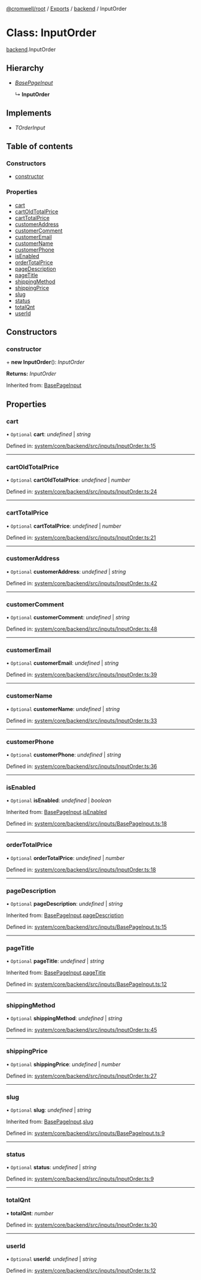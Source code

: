 [@cromwell/root](../README.md) / [Exports](../modules.md) / [backend](../modules/backend.md) / InputOrder

# Class: InputOrder

[backend](../modules/backend.md).InputOrder

## Hierarchy

* [*BasePageInput*](backend.basepageinput.md)

  ↳ **InputOrder**

## Implements

* *TOrderInput*

## Table of contents

### Constructors

- [constructor](backend.inputorder.md#constructor)

### Properties

- [cart](backend.inputorder.md#cart)
- [cartOldTotalPrice](backend.inputorder.md#cartoldtotalprice)
- [cartTotalPrice](backend.inputorder.md#carttotalprice)
- [customerAddress](backend.inputorder.md#customeraddress)
- [customerComment](backend.inputorder.md#customercomment)
- [customerEmail](backend.inputorder.md#customeremail)
- [customerName](backend.inputorder.md#customername)
- [customerPhone](backend.inputorder.md#customerphone)
- [isEnabled](backend.inputorder.md#isenabled)
- [orderTotalPrice](backend.inputorder.md#ordertotalprice)
- [pageDescription](backend.inputorder.md#pagedescription)
- [pageTitle](backend.inputorder.md#pagetitle)
- [shippingMethod](backend.inputorder.md#shippingmethod)
- [shippingPrice](backend.inputorder.md#shippingprice)
- [slug](backend.inputorder.md#slug)
- [status](backend.inputorder.md#status)
- [totalQnt](backend.inputorder.md#totalqnt)
- [userId](backend.inputorder.md#userid)

## Constructors

### constructor

\+ **new InputOrder**(): *InputOrder*

**Returns:** *InputOrder*

Inherited from: [BasePageInput](backend.basepageinput.md)

## Properties

### cart

• `Optional` **cart**: *undefined* \| *string*

Defined in: [system/core/backend/src/inputs/InputOrder.ts:15](https://github.com/CromwellCMS/Cromwell/blob/b0001b2/system/core/backend/src/inputs/InputOrder.ts#L15)

___

### cartOldTotalPrice

• `Optional` **cartOldTotalPrice**: *undefined* \| *number*

Defined in: [system/core/backend/src/inputs/InputOrder.ts:24](https://github.com/CromwellCMS/Cromwell/blob/b0001b2/system/core/backend/src/inputs/InputOrder.ts#L24)

___

### cartTotalPrice

• `Optional` **cartTotalPrice**: *undefined* \| *number*

Defined in: [system/core/backend/src/inputs/InputOrder.ts:21](https://github.com/CromwellCMS/Cromwell/blob/b0001b2/system/core/backend/src/inputs/InputOrder.ts#L21)

___

### customerAddress

• `Optional` **customerAddress**: *undefined* \| *string*

Defined in: [system/core/backend/src/inputs/InputOrder.ts:42](https://github.com/CromwellCMS/Cromwell/blob/b0001b2/system/core/backend/src/inputs/InputOrder.ts#L42)

___

### customerComment

• `Optional` **customerComment**: *undefined* \| *string*

Defined in: [system/core/backend/src/inputs/InputOrder.ts:48](https://github.com/CromwellCMS/Cromwell/blob/b0001b2/system/core/backend/src/inputs/InputOrder.ts#L48)

___

### customerEmail

• `Optional` **customerEmail**: *undefined* \| *string*

Defined in: [system/core/backend/src/inputs/InputOrder.ts:39](https://github.com/CromwellCMS/Cromwell/blob/b0001b2/system/core/backend/src/inputs/InputOrder.ts#L39)

___

### customerName

• `Optional` **customerName**: *undefined* \| *string*

Defined in: [system/core/backend/src/inputs/InputOrder.ts:33](https://github.com/CromwellCMS/Cromwell/blob/b0001b2/system/core/backend/src/inputs/InputOrder.ts#L33)

___

### customerPhone

• `Optional` **customerPhone**: *undefined* \| *string*

Defined in: [system/core/backend/src/inputs/InputOrder.ts:36](https://github.com/CromwellCMS/Cromwell/blob/b0001b2/system/core/backend/src/inputs/InputOrder.ts#L36)

___

### isEnabled

• `Optional` **isEnabled**: *undefined* \| *boolean*

Inherited from: [BasePageInput](backend.basepageinput.md).[isEnabled](backend.basepageinput.md#isenabled)

Defined in: [system/core/backend/src/inputs/BasePageInput.ts:18](https://github.com/CromwellCMS/Cromwell/blob/b0001b2/system/core/backend/src/inputs/BasePageInput.ts#L18)

___

### orderTotalPrice

• `Optional` **orderTotalPrice**: *undefined* \| *number*

Defined in: [system/core/backend/src/inputs/InputOrder.ts:18](https://github.com/CromwellCMS/Cromwell/blob/b0001b2/system/core/backend/src/inputs/InputOrder.ts#L18)

___

### pageDescription

• `Optional` **pageDescription**: *undefined* \| *string*

Inherited from: [BasePageInput](backend.basepageinput.md).[pageDescription](backend.basepageinput.md#pagedescription)

Defined in: [system/core/backend/src/inputs/BasePageInput.ts:15](https://github.com/CromwellCMS/Cromwell/blob/b0001b2/system/core/backend/src/inputs/BasePageInput.ts#L15)

___

### pageTitle

• `Optional` **pageTitle**: *undefined* \| *string*

Inherited from: [BasePageInput](backend.basepageinput.md).[pageTitle](backend.basepageinput.md#pagetitle)

Defined in: [system/core/backend/src/inputs/BasePageInput.ts:12](https://github.com/CromwellCMS/Cromwell/blob/b0001b2/system/core/backend/src/inputs/BasePageInput.ts#L12)

___

### shippingMethod

• `Optional` **shippingMethod**: *undefined* \| *string*

Defined in: [system/core/backend/src/inputs/InputOrder.ts:45](https://github.com/CromwellCMS/Cromwell/blob/b0001b2/system/core/backend/src/inputs/InputOrder.ts#L45)

___

### shippingPrice

• `Optional` **shippingPrice**: *undefined* \| *number*

Defined in: [system/core/backend/src/inputs/InputOrder.ts:27](https://github.com/CromwellCMS/Cromwell/blob/b0001b2/system/core/backend/src/inputs/InputOrder.ts#L27)

___

### slug

• `Optional` **slug**: *undefined* \| *string*

Inherited from: [BasePageInput](backend.basepageinput.md).[slug](backend.basepageinput.md#slug)

Defined in: [system/core/backend/src/inputs/BasePageInput.ts:9](https://github.com/CromwellCMS/Cromwell/blob/b0001b2/system/core/backend/src/inputs/BasePageInput.ts#L9)

___

### status

• `Optional` **status**: *undefined* \| *string*

Defined in: [system/core/backend/src/inputs/InputOrder.ts:9](https://github.com/CromwellCMS/Cromwell/blob/b0001b2/system/core/backend/src/inputs/InputOrder.ts#L9)

___

### totalQnt

• **totalQnt**: *number*

Defined in: [system/core/backend/src/inputs/InputOrder.ts:30](https://github.com/CromwellCMS/Cromwell/blob/b0001b2/system/core/backend/src/inputs/InputOrder.ts#L30)

___

### userId

• `Optional` **userId**: *undefined* \| *string*

Defined in: [system/core/backend/src/inputs/InputOrder.ts:12](https://github.com/CromwellCMS/Cromwell/blob/b0001b2/system/core/backend/src/inputs/InputOrder.ts#L12)
